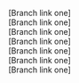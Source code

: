 [Branch link one]<br>
[Branch link one]<br>
[Branch link one]<br>
[Branch link one]<br>
[Branch link one]<br>
[Branch link one]<br>
[Branch link one]<br>

